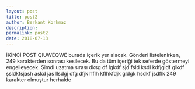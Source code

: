 ```yaml
---
layout: post
title: post2
author: Berkant Korkmaz
description: 
permalink: post2
date: 2018-07-13
---
```


İKİNCİ POST QIUWEQWE burada içerik yer alacak. Gönderi listelenirken, 249 karakterden sonrası kesilecek. Bu da tüm içeriği tek seferde göstermeyi engelleyecek. Şimdi uzatma sırası dksg df lgkdf sjd fsld ksdl kdfjgldf glkdf şsldkfsjash askd jas llsdgj dfg dfjk hflh kflhkfdjk gldgk hsdkf jsdflk 249 karakter olmuştur herhalde